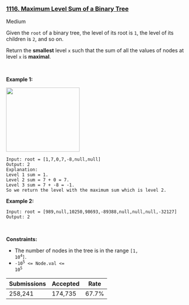 ### [1116. Maximum Level Sum of a Binary Tree](https://leetcode.com/problems/maximum-level-sum-of-a-binary-tree/)

Medium

Given the `` root `` of a binary tree, the level of its root is `` 1 ``, the level of its children is `` 2 ``, and so on.

Return the __smallest__ level `` x `` such that the sum of all the values of nodes at level `` x `` is __maximal__.

 

<strong class="example">Example 1:</strong>

<img alt="" src="https://assets.leetcode.com/uploads/2019/05/03/capture.JPG" style="width: 200px; height: 175px;"/>

```
Input: root = [1,7,0,7,-8,null,null]
Output: 2
Explanation: 
Level 1 sum = 1.
Level 2 sum = 7 + 0 = 7.
Level 3 sum = 7 + -8 = -1.
So we return the level with the maximum sum which is level 2.
```

<strong class="example">Example 2:</strong>

```
Input: root = [989,null,10250,98693,-89388,null,null,null,-32127]
Output: 2
```

 

__Constraints:__

*   The number of nodes in the tree is in the range <code>[1, 10<sup>4</sup>]</code>.
*   <code>-10<sup>5</sup> <= Node.val <= 10<sup>5</sup></code>

| Submissions    | Accepted     | Rate   |
| -------------- | ------------ | ------ |
| 258,241 | 174,735 | 67.7% |